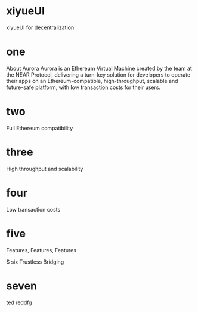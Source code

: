 # xiyueUI
xiyueUI for decentralization

# one
About Aurora
Aurora is an Ethereum Virtual Machine created by the team at the NEAR Protocol, delivering a turn-key solution for developers to operate their apps on an Ethereum-compatible, high-throughput, scalable and future-safe platform, with low transaction costs for their users.

# two
Full Ethereum compatibility

# three
High throughput and scalability

# four
Low transaction costs

# five
Features, Features, Features

$ six
Trustless Bridging

# seven
ted reddfg
